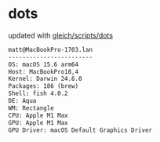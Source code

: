 # dots

updated with [gleich/scripts/dots](https://github.com/gleich/scripts/tree/main/dots)

```txt
matt@MacBookPro-1703.lan 
------------------------ 
OS: macOS 15.6 arm64 
Host: MacBookPro18,4 
Kernel: Darwin 24.6.0 
Packages: 186 (brew) 
Shell: fish 4.0.2 
DE: Aqua 
WM: Rectangle 
CPU: Apple M1 Max 
GPU: Apple M1 Max 
GPU Driver: macOS Default Graphics Driver
```
